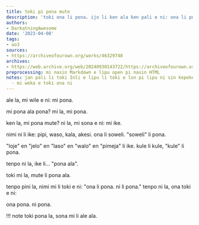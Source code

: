 ```yaml
---
title: toki pi pona mute
description: 'toki ona li pona. ijo li ken ala ken pali e ni: ona li pona mute?'
authors:
- DarkatningAwesome
date: '2023-04-08'
tags:
- ao3
sources:
- https://archiveofourown.org/works/46329748
archives:
- https://web.archive.org/web/20240930143722/https://archiveofourown.org/works/46329748
preprocessing: mi nasin Markdown e lipu open pi nasin HTML
notes: jan pali li toki Inli e lipu li toki e lon pi lipu ni sin kepeken toki Inli
  · mi weka e toki ona ni
---
```


ale la, mi wile e ni: mi pona.

mi pona ala pona? mi la, mi pona.

ken la, mi pona mute? ni la, mi sona e ni: mi ike.

nimi ni li ike: pipi, waso, kala, akesi. ona li soweli. "soweli" li pona.

"loje" en "jelo" en "laso" en "walo" en "pimeja" li ike. kule li kule, "kule" li pona.

tenpo ni la, ike li... "pona ala".

toki mi la, mute li pona ala.

tenpo pini la, nimi mi li toki e ni: "ona li pona. ni li pona." tenpo ni la, ona toki e ni:

ona pona. ni pona.

!!! note
    toki pona la, sona mi li ale ala.